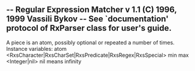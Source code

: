 -- Regular Expression Matcher v 1.1 (C) 1996, 1999 Vassili Bykov
-- See `documentation' protocol of RxParser class for user's guide.
--
A piece is an atom, possibly optional or repeated a number of times.
Instance variables:
	atom	<RxsCharacter|RxsCharSet|RxsPredicate|RxsRegex|RxsSpecial>
	min		<Integer>
	max	<Integer|nil> nil means infinity